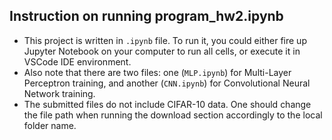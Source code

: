 ## Instruction on running program_hw2.ipynb
- This project is written in ```.ipynb``` file. To run it, you could either fire up Jupyter Notebook on your computer to run all cells, or execute it in VSCode IDE environment.
- Also note that there are two files: one (```MLP.ipynb```) for Multi-Layer Perceptron training, and another (```CNN.ipynb```) for Convolutional Neural Network training. 
- The submitted files do not include CIFAR-10 data. One should change the file path when running the download section accordingly to the local folder name.